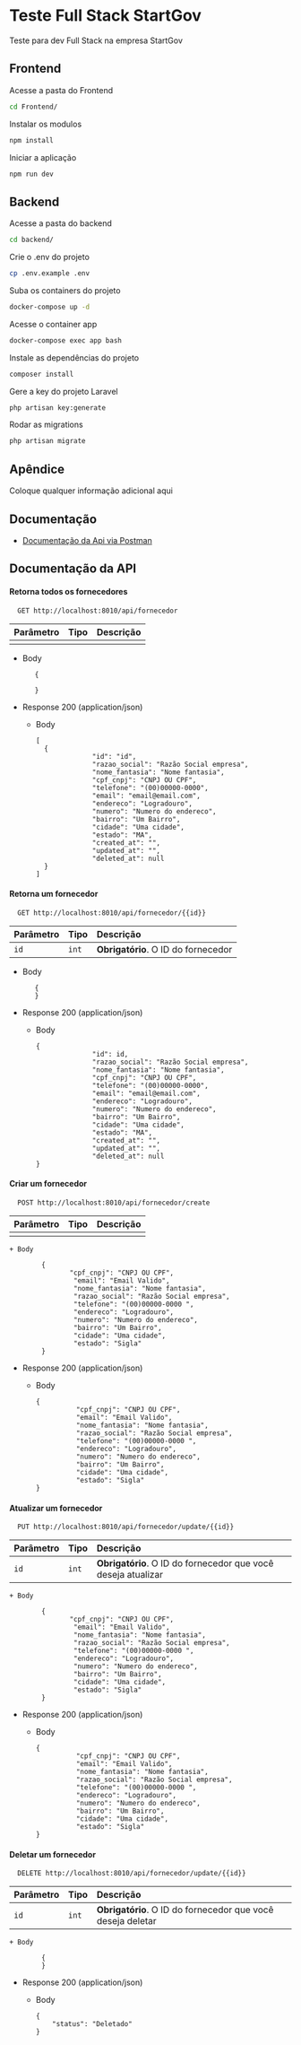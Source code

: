
# Teste Full Stack StartGov

Teste para dev Full Stack na empresa StartGov

## Frontend

Acesse a pasta do Frontend
```bash
cd Frontend/
```

Instalar os modulos
```bash
npm install
```
Iniciar a aplicação
```bash
npm run dev 
```

## Backend

Acesse a pasta do backend
```bash
cd backend/
```
Crie o .env do projeto
```bash
cp .env.example .env
```
Suba os containers do projeto
```bash
docker-compose up -d
```
Acesse o container app
```bash
docker-compose exec app bash
```
Instale as dependências do projeto
```bash
composer install
```
Gere a key do projeto Laravel
```bash
php artisan key:generate
```
Rodar as migrations
```bash
php artisan migrate
```


## Apêndice

Coloque qualquer informação adicional aqui


## Documentação

 - [Documentação da Api via Postman](https://documenter.getpostman.com/view/2871502/2sA3kXFLaW)


## Documentação da API

#### Retorna todos os fornecedores

```http
  GET http://localhost:8010/api/fornecedor
```
| Parâmetro   | Tipo       | Descrição                                   |
| :---------- | :--------- | :------------------------------------------ |
|    |        |                                    |

   + Body

            {
 
            }

+ Response 200 (application/json)

    + Body

          [
            {
                        "id": "id",
                        "razao_social": "Razão Social empresa",
                        "nome_fantasia": "Nome fantasia",
                        "cpf_cnpj": "CNPJ OU CPF",
                        "telefone": "(00)00000-0000",
                        "email": "email@email.com",
                        "endereco": "Logradouro",
                        "numero": "Numero do endereco",
                        "bairro": "Um Bairro",
                        "cidade": "Uma cidade",
                        "estado": "MA",
                        "created_at": "",
                        "updated_at": "",
                        "deleted_at": null
            }
          ]

#### Retorna um fornecedor

```http
  GET http://localhost:8010/api/fornecedor/{{id}}
```

| Parâmetro   | Tipo       | Descrição                                   |
| :---------- | :--------- | :------------------------------------------ |
| `id`      | `int` | **Obrigatório**. O ID do fornecedor |

   + Body

            {
            }

+ Response 200 (application/json)

    + Body

          {
                        "id": id,
                        "razao_social": "Razão Social empresa",
                        "nome_fantasia": "Nome fantasia",
                        "cpf_cnpj": "CNPJ OU CPF",
                        "telefone": "(00)00000-0000",
                        "email": "email@email.com",
                        "endereco": "Logradouro",
                        "numero": "Numero do endereco",
                        "bairro": "Um Bairro",
                        "cidade": "Uma cidade",
                        "estado": "MA",
                        "created_at": "",
                        "updated_at": "",
                        "deleted_at": null
          }


#### Criar um fornecedor

```http
  POST http://localhost:8010/api/fornecedor/create
```    
| Parâmetro   | Tipo       | Descrição                                   |
| :---------- | :--------- | :------------------------------------------ |
|    |        |                                    |

    + Body

            {
                   "cpf_cnpj": "CNPJ OU CPF",
                    "email": "Email Valido",
                    "nome_fantasia": "Nome fantasia",
                    "razao_social": "Razão Social empresa",
                    "telefone": "(00)00000-0000 ",
                    "endereco": "Logradouro",
                    "numero": "Numero do endereco",
                    "bairro": "Um Bairro",
                    "cidade": "Uma cidade",
                    "estado": "Sigla"   
            }

+ Response 200 (application/json)

    + Body

          {
                    "cpf_cnpj": "CNPJ OU CPF",
                    "email": "Email Valido",
                    "nome_fantasia": "Nome fantasia",
                    "razao_social": "Razão Social empresa",
                    "telefone": "(00)00000-0000 ",
                    "endereco": "Logradouro",
                    "numero": "Numero do endereco",
                    "bairro": "Um Bairro",
                    "cidade": "Uma cidade",
                    "estado": "Sigla"   
          }


#### Atualizar um fornecedor

```http
  PUT http://localhost:8010/api/fornecedor/update/{{id}}
```  

| Parâmetro   | Tipo       | Descrição                                   |
| :---------- | :--------- | :------------------------------------------ |
| `id`      | `int` | **Obrigatório**. O ID do fornecedor que você deseja atualizar |

    + Body

            {
                   "cpf_cnpj": "CNPJ OU CPF",
                    "email": "Email Valido",
                    "nome_fantasia": "Nome fantasia",
                    "razao_social": "Razão Social empresa",
                    "telefone": "(00)00000-0000 ",
                    "endereco": "Logradouro",
                    "numero": "Numero do endereco",
                    "bairro": "Um Bairro",
                    "cidade": "Uma cidade",
                    "estado": "Sigla"   
            }

+ Response 200 (application/json)

    + Body

          {
                    "cpf_cnpj": "CNPJ OU CPF",
                    "email": "Email Valido",
                    "nome_fantasia": "Nome fantasia",
                    "razao_social": "Razão Social empresa",
                    "telefone": "(00)00000-0000 ",
                    "endereco": "Logradouro",
                    "numero": "Numero do endereco",
                    "bairro": "Um Bairro",
                    "cidade": "Uma cidade",
                    "estado": "Sigla"   
          }


#### Deletar um fornecedor

```http
  DELETE http://localhost:8010/api/fornecedor/update/{{id}}
```  

| Parâmetro   | Tipo       | Descrição                                   |
| :---------- | :--------- | :------------------------------------------ |
| `id`      | `int` | **Obrigatório**. O ID do fornecedor que você deseja deletar |

    + Body

            {      
            }

+ Response 200 (application/json)

    + Body

          {
              "status": "Deletado"            
          }
